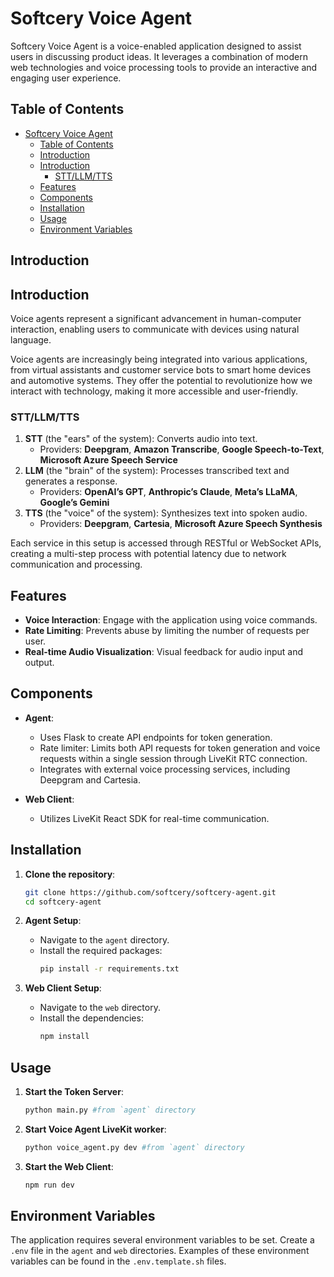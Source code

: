 # Softcery Voice Agent

Softcery Voice Agent is a voice-enabled application designed to assist users in discussing product ideas. It leverages a combination of modern web technologies and voice processing tools to provide an interactive and engaging user experience.

## Table of Contents

- [Softcery Voice Agent](#softcery-voice-agent)
  - [Table of Contents](#table-of-contents)
  - [Introduction](#introduction)
  - [Introduction](#introduction-1)
    - [STT/LLM/TTS](#sttllmtts)
  - [Features](#features)
  - [Components](#components)
  - [Installation](#installation)
  - [Usage](#usage)
  - [Environment Variables](#environment-variables)

## Introduction
## Introduction

Voice agents represent a significant advancement in human-computer interaction, enabling users to communicate with devices using natural language. 

Voice agents are increasingly being integrated into various applications, from virtual assistants and customer service bots to smart home devices and automotive systems. They offer the potential to revolutionize how we interact with technology, making it more accessible and user-friendly.

### STT/LLM/TTS
1. **STT** (the "ears" of the system): Converts audio into text.
   - Providers: **Deepgram**, **Amazon Transcribe**, **Google Speech-to-Text**, **Microsoft Azure Speech Service**
2. **LLM** (the "brain" of the system): Processes transcribed text and generates a response.
   - Providers: **OpenAI’s GPT**, **Anthropic’s Claude**, **Meta’s LLaMA**, **Google’s Gemini**
3. **TTS** (the "voice" of the system): Synthesizes text into spoken audio.
   - Providers: **Deepgram**, **Cartesia**, **Microsoft Azure Speech Synthesis**

Each service in this setup is accessed through RESTful or WebSocket APIs, creating a multi-step process with potential latency due to network communication and processing.
## Features

- **Voice Interaction**: Engage with the application using voice commands.
- **Rate Limiting**: Prevents abuse by limiting the number of requests per user.
- **Real-time Audio Visualization**: Visual feedback for audio input and output.

## Components

- **Agent**: 
  - Uses Flask to create API endpoints for token generation.
  - Rate limiter: Limits both API requests for token generation and voice requests within a single session through LiveKit RTC connection.
  - Integrates with external voice processing services, including Deepgram and Cartesia.

- **Web Client**:
  - Utilizes LiveKit React SDK for real-time communication.

## Installation

1. **Clone the repository**:
   ```bash
   git clone https://github.com/softcery/softcery-agent.git
   cd softcery-agent
   ```

2. **Agent Setup**:
   - Navigate to the `agent` directory.
   - Install the required packages:
     ```bash
     pip install -r requirements.txt
     ```

3. **Web Client Setup**:
   - Navigate to the `web` directory.
   - Install the dependencies:
     ```bash
     npm install
     ```

## Usage

1. **Start the Token Server**:
   ```bash
   python main.py #from `agent` directory
   ```

2. **Start Voice Agent LiveKit worker**:
   ```bash
   python voice_agent.py dev #from `agent` directory
   ```

3. **Start the Web Client**:
   ```bash
   npm run dev
   ```

## Environment Variables

The application requires several environment variables to be set. Create a `.env` file in the `agent` and `web` directories. Examples of these environment variables can be found in the `.env.template.sh` files.